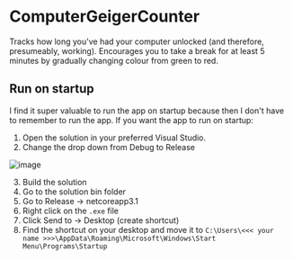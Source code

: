 # ComputerGeigerCounter

Tracks how long you've had your computer unlocked (and therefore, presumeably, working). Encourages you to take a break for at least 5 minutes by gradually changing colour from green to red. 

## Run on startup

I find it super valuable to run the app on startup because then I don't have to remember to run the app. If you want the app to run on startup:

1. Open the solution in your preferred Visual Studio. 
2. Change the drop down from Debug to Release

![image](https://user-images.githubusercontent.com/29092573/177966781-89f255c1-4522-49b6-a8e7-e35b9e6f8a7c.png)

3. Build the solution
4. Go to the solution bin folder
5. Go to Release -> netcoreapp3.1
6. Right click on the `.exe` file
7. Click Send to -> Desktop (create shortcut)
8. Find the shortcut on your desktop and move it to `C:\Users\<<< your name >>>\AppData\Roaming\Microsoft\Windows\Start Menu\Programs\Startup`
